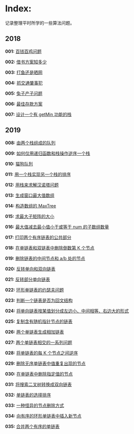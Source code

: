 # Index:

记录整理平时所学的一些算法问题。

## 2018

**001:** [百钱百鸡问题](src/001-百钱百鸡问题.md)

**002:** [借书方案知多少](src/002-借书方案知多少.md)

**003:** [打鱼还是晒网](src/003-打鱼还是晒网.md)

**004:** [抓交通肇事犯](src/004-抓交通肇事犯.md)

**005:** [兔子产子问题](src/005-兔子产子问题.md)

**006:** [最佳存款方案](src/006-最佳存款方案.md)

**007:** [设计一个有 getMin 功能的栈](src/007-设计一个有getMin功能的栈.md)

## 2019

**008:** [由两个栈组成的队列](src/008-由两个栈组成的队列.md)

**009:** [如何仅用递归函数和栈操作逆序一个栈](src/009-如何仅用递归函数和栈操作逆序一个栈.md)

**010:** [猫狗队列](src/010-猫狗队列.md)

**011:** [用一个栈实现另一个栈的排序](src/011-用一个栈实现另一个栈的排序.md)

**012:** [用栈来求解汉诺塔问题](src/012-用栈来求解汉诺塔问题.md)

**013:** [生成窗口最大值数组](src/013-生成窗口最大值数组.md)

**014:** [构造数组的 MaxTree](src/014-构造数组的MaxTree.md)

**015:** [求最大子矩阵的大小](src/015-求最大子矩阵的大小.md)

**016:** [最大值减去最小值小于或等于 num 的子数组数量](src/016-最大值减去最小值小于或等于num的子数组数量.md)

**017:** [打印两个有序链表的公共部分](src/017-打印两个有序链表的公共部分.md)

**018:** [在单链表和双链表中删除倒数第 K 个节点](src/018-在单链表和双链表中删除倒数第K个节点.md)

**019:** [删除链表的中间节点和 a/b 处的节点](src/019-删除链表的中间节点和a比b处的节点.md)

**020:** [反转单向和双向链表](src/020-反转单向和双向链表.md)

**021:** [反转部分单向链表](src/021-反转部分单向链表.md)

**022:** [环形单链表的约瑟夫问题](src/022-环形单链表的约瑟夫问题.md)

**023:** [判断一个链表是否为回文结构](src/023-判断一个链表是否为回文结构.md)

**024:** [将单向链表按某值划分成左边小、中间相等、右边大的形式](src/024-将单向链表按某值划分成左边小、中间相等、右边大的形式.md)

**025:** [复制含有随机指针节点的链表](src/025-复制含有随机指针节点的链表.md)

**026:** [两个单链表生成相加链表](src/026-两个单链表生成相加链表.md)

**027:** [两个单链表相交的一系列问题](src/027-两个单链表相交的一系列问题.md)

**028:** [将单链表的每 K 个节点之间逆序](src/028-将单链表的每K个节点之间逆序.md)

**029:** [删除无序单链表中值重复出现的节点](src/029-删除无序单链表中值重复出现的节点.md)

**030:** [在单链表中删除指定值的节点](src/030-在单链表中删除指定值的节点.md)

**031:** [将搜索二叉树转换成双向链表](src/031-将搜索二叉树转换成双向链表.md)

**032:** [单链表的选择排序](src/032-单链表的选择排序.md)

**033:** [一种怪异的节点删除方式](src/033-一种怪异的节点删除方式.md)

**034:** [向有序的环形单链表中插入新节点](src/034-向有序的环形单链表中插入新节点.md)

**035:** [合并两个有序的单链表](src/035-合并两个有序的单链表.md)